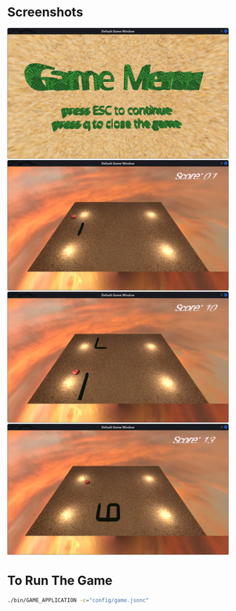 # Screenshots

![Demo Screenshot](./Demo%20Screenshots/ss1.png)
![Demo Screenshot](./Demo%20Screenshots/ss2.png)
![Demo Screenshot](./Demo%20Screenshots/ss4.png)
![Demo Screenshot](./Demo%20Screenshots/ss3.png)

# To Run The Game

```bash
./bin/GAME_APPLICATION -c="config/game.jsonc"
```
